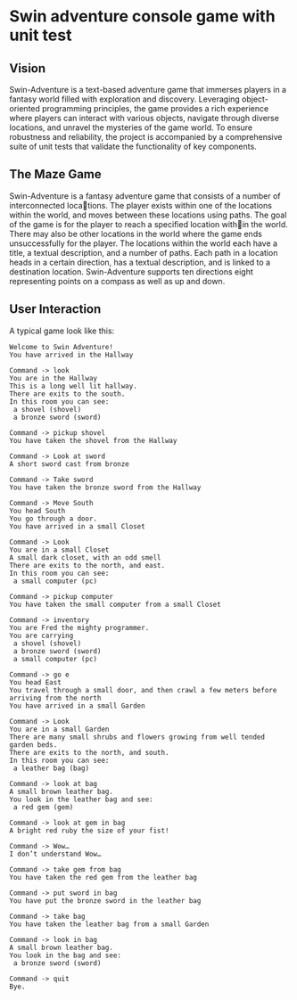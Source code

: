 # Swin adventure console game with unit test

## Vision

Swin-Adventure is a text-based adventure game that immerses players in a fantasy world filled with exploration and discovery. Leveraging object-oriented programming principles, the game provides a rich experience where players can interact with various objects, navigate through diverse locations, and unravel the mysteries of the game world. To ensure robustness and reliability, the project is accompanied by a comprehensive suite of unit tests that validate the functionality of key components.

## The Maze Game

Swin-Adventure is a fantasy adventure game that consists of a number of interconnected locations. The player exists within one of the locations within the world, and moves between these locations using paths. The goal of the game is for the player to reach a specified location within the world. There may also be other locations in the world where the game ends unsuccessfully for the player. The locations within the world each have a title, a textual description, and a number of paths. Each path in a location heads in a certain direction, has a textual description, and is linked to a destination location. Swin-Adventure supports ten directions eight representing points on a compass as well as up and down.

## User Interaction

A typical game look like this:

```
Welcome to Swin Adventure!
You have arrived in the Hallway

Command -> look
You are in the Hallway
This is a long well lit hallway.
There are exits to the south.
In this room you can see:
 a shovel (shovel)
 a bronze sword (sword)

Command -> pickup shovel
You have taken the shovel from the Hallway

Command -> Look at sword
A short sword cast from bronze

Command -> Take sword
You have taken the bronze sword from the Hallway

Command -> Move South
You head South
You go through a door.
You have arrived in a small Closet

Command -> Look
You are in a small Closet
A small dark closet, with an odd smell
There are exits to the north, and east.
In this room you can see:
 a small computer (pc)

Command -> pickup computer
You have taken the small computer from a small Closet

Command -> inventory
You are Fred the mighty programmer.
You are carrying
 a shovel (shovel)
 a bronze sword (sword)
 a small computer (pc)

Command -> go e
You head East
You travel through a small door, and then crawl a few meters before arriving from the north
You have arrived in a small Garden

Command -> Look
You are in a small Garden
There are many small shrubs and flowers growing from well tended garden beds.
There are exits to the north, and south.
In this room you can see:
 a leather bag (bag)

Command -> look at bag
A small brown leather bag.
You look in the leather bag and see:
 a red gem (gem)

Command -> look at gem in bag
A bright red ruby the size of your fist!

Command -> Wow…
I don’t understand Wow…

Command -> take gem from bag
You have taken the red gem from the leather bag

Command -> put sword in bag
You have put the bronze sword in the leather bag

Command -> take bag
You have taken the leather bag from a small Garden

Command -> look in bag
A small brown leather bag.
You look in the bag and see:
 a bronze sword (sword)

Command -> quit
Bye.
```


